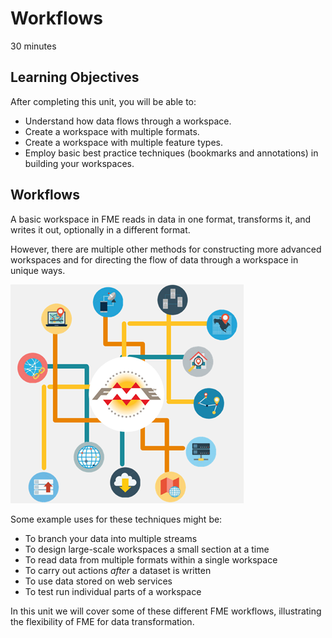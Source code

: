 # Workflows

<i class="fa fa-clock-o "></i> 30 minutes

## Learning Objectives

After completing this unit, you will be able to:
- Understand how data flows through a workspace.
- Create a workspace with multiple formats.
- Create a workspace with multiple feature types.
- Employ basic best practice techniques (bookmarks and annotations) in building your workspaces.

## Workflows

A basic workspace in FME reads in data in one format, transforms it, and writes it out, optionally in a different format.

However, there are multiple other methods for constructing more advanced workspaces and for directing the flow of data through a workspace in unique ways.

![](./Images/Img3.000.WorkspaceDesign.png)

Some example uses for these techniques might be:

- To branch your data into multiple streams
- To design large-scale workspaces a small section at a time
- To read data from multiple formats within a single workspace
- To carry out actions *after* a dataset is written
- To use data stored on web services
- To test run individual parts of a workspace

In this unit we will cover some of these different FME workflows, illustrating the flexibility of FME for data transformation.
